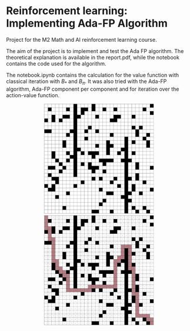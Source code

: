 # Reinforcement learning: Implementing Ada-FP Algorithm
Project for the M2 Math and AI reinforcement learning course.

The aim of the project is to implement and test the Ada FP algorithm. The theoretical explanation is available in the report.pdf, while the notebook contains the code used for the algorithm.

The notebook.ipynb contains the calculation for the value function with classical iteration with $B_*$ and $B_\pi$. It was also tried with the Ada-FP algorithm, Ada-FP component per component and for iteration over the action-value function.


<p align="center">
<img src="https://github.com/pierrecavalier/RL-Ada-FP/blob/main/pictures/maze.png" width="300">
<img src=https://github.com/pierrecavalier/RL-Ada-FP/blob/main/pictures/path.png width="300">
</p>

